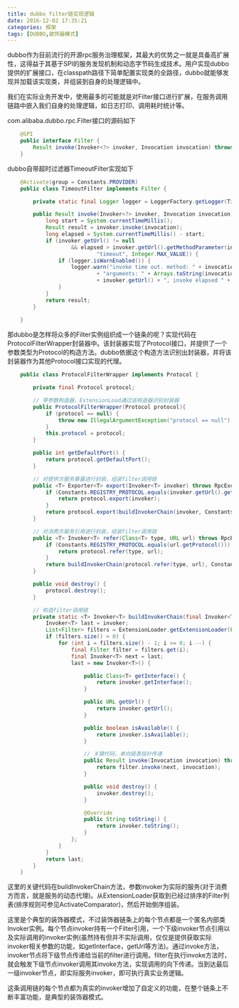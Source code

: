 ```yaml
---
title: dubbo filter链实现逻辑
date: 2016-12-02 17:35:21
categories: 框架
tags: [DUBBO,装饰器模式]
---
```


dubbo作为目前流行的开源rpc服务治理框架，其最大的优势之一就是具备高扩展性，这得益于其基于SPI的服务发现机制和动态字节码生成技术。用户实现dubbo提供的扩展接口，在classpath路径下简单配置实现类的全路径，dubbo就能够发现并加载该实现类，并组装到自身的处理逻辑中。

我们在实际业务开发中，使用最多的可能就是对Filter接口进行扩展，在服务调用链路中嵌入我们自身的处理逻辑，如日志打印、调用耗时统计等。

com.alibaba.dubbo.rpc.Filter接口的源码如下

```java
    @SPI
    public interface Filter {
        Result invoke(Invoker<?> invoker, Invocation invocation) throws RpcException;
    }
```

dubbo自带超时过滤器TimeoutFilter实现如下

```java
    @Activate(group = Constants.PROVIDER)
    public class TimeoutFilter implements Filter {

        private static final Logger logger = LoggerFactory.getLogger(TimeoutFilter.class);

        public Result invoke(Invoker<?> invoker, Invocation invocation) throws RpcException {
            long start = System.currentTimeMillis();
            Result result = invoker.invoke(invocation);
            long elapsed = System.currentTimeMillis() - start;
            if (invoker.getUrl() != null
                    && elapsed > invoker.getUrl().getMethodParameter(invocation.getMethodName(),
                            "timeout", Integer.MAX_VALUE)) {
                if (logger.isWarnEnabled()) {
                    logger.warn("invoke time out. method: " + invocation.getMethodName()
                            + "arguments: " + Arrays.toString(invocation.getArguments()) + " , url is "
                            + invoker.getUrl() + ", invoke elapsed " + elapsed + " ms.");
                }
            }
            return result;
        }
        
    }
```

那dubbo是怎样将众多的Filter实例组织成一个链条的呢？实现代码在ProtocolFilterWrapper封装器中。该封装器实现了Protocol接口，并提供了一个参数类型为Protocol的构造方法。dubbo依据这个构造方法识别出封装器，并将该封装器作为其他Protocol接口实现的代理。

```java
    public class ProtocolFilterWrapper implements Protocol {

        private final Protocol protocol;

        // 带参数构造器，ExtensionLoad通过该构造器识别封装器
        public ProtocolFilterWrapper(Protocol protocol){
            if (protocol == null) {
                throw new IllegalArgumentException("protocol == null");
            }
            this.protocol = protocol;
        }

        public int getDefaultPort() {
            return protocol.getDefaultPort();
        }

        // 对提供方服务暴露进行封装，组装filter调用链
        public <T> Exporter<T> export(Invoker<T> invoker) throws RpcException {
            if (Constants.REGISTRY_PROTOCOL.equals(invoker.getUrl().getProtocol())) {
                return protocol.export(invoker);
            }
            return protocol.export(buildInvokerChain(invoker, Constants.SERVICE_FILTER_KEY, Constants.PROVIDER));
        }

        // 对消费方服务引用进行封装，组装filter调用链
        public <T> Invoker<T> refer(Class<T> type, URL url) throws RpcException {
            if (Constants.REGISTRY_PROTOCOL.equals(url.getProtocol())) {
                return protocol.refer(type, url);
            }
            return buildInvokerChain(protocol.refer(type, url), Constants.REFERENCE_FILTER_KEY, Constants.CONSUMER);
        }

        public void destroy() {
            protocol.destroy();
        }

        // 构造filter调用链
        private static <T> Invoker<T> buildInvokerChain(final Invoker<T> invoker, String key, String group) {
            Invoker<T> last = invoker;
            List<Filter> filters = ExtensionLoader.getExtensionLoader(Filter.class).getActivateExtension(invoker.getUrl(), key, group);
            if (filters.size() > 0) {
                for (int i = filters.size() - 1; i >= 0; i --) {
                    final Filter filter = filters.get(i);
                    final Invoker<T> next = last;
                    last = new Invoker<T>() {

                        public Class<T> getInterface() {
                            return invoker.getInterface();
                        }

                        public URL getUrl() {
                            return invoker.getUrl();
                        }

                        public boolean isAvailable() {
                            return invoker.isAvailable();
                        }

                        // 关键代码，单向链表指针传递
                        public Result invoke(Invocation invocation) throws RpcException {
                            return filter.invoke(next, invocation);
                        }

                        public void destroy() {
                            invoker.destroy();
                        }

                        @Override
                        public String toString() {
                            return invoker.toString();
                        }
                    };
                }
            }
            return last;
        }
    }
```

这里的关键代码在buildInvokerChain方法，参数invoker为实际的服务(对于消费方而言，就是服务的动态代理)。从ExtensionLoader获取到已经过排序的Filter列表(排序规则可参见ActivateComparator)，然后开始倒序组装。

这里是个典型的装饰器模式，不过装饰器链条上的每个节点都是一个匿名内部类Invoker实例。每个节点invoker持有一个Filter引用，一个下级invoker节点引用以及实际调用的invoker实例(虽然持有但并不实际调用，仅仅是提供获取实际invoker相关参数的功能，如getInterface，getUrl等方法)。通过invoke方法，invoker节点将下级节点传递给当前的filter进行调用。filter在执行invoke方法时，就会触发下级节点invoker调用其invoke方法，实现调用的向下传递。当到达最后一级invoker节点，即实际服务invoker，即可执行真实业务逻辑。

这条调用链的每个节点都为真实的invoker增加了自定义的功能，在整个链条上不断丰富功能，是典型的装饰器模式。